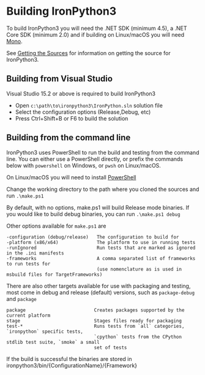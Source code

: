 # Building IronPython3

To build IronPython3 you will need the .NET SDK (minimum 4.5), a .NET Core SDK (minimum 2.0) and if building on Linux/macOS you will need [Mono](https://mono-project.com).

See [Getting the Sources](getting-the-sources.md) for information on getting the source for IronPython3.

## Building from Visual Studio

Visual Studio 15.2 or above is required to build IronPython3

 * Open `c:\path\to\ironpython3\IronPython.sln` solution file
 * Select the configuration options (Release,Debug, etc)
 * Press Ctrl+Shift+B or F6 to build the solution

## Building from the command line

IronPython3 uses PowerShell to run the build and testing from the command line. You can either use a PowerShell directly, or prefix the commands below with `powershell` on Windows, or `pwsh` on Linux/macOS. 

On Linux/macOS you will need to install [PowerShell](https://github.com/PowerShell/PowerShell/releases)

Change the working directory to the path where you cloned the sources and run `.\make.ps1`

By default, with no options, make.ps1 will build Release mode binaries. If you would like to build debug binaries, you can run `.\make.ps1 debug`

Other options available for `make.ps1` are

```
-configuration (debug/release)   The configuration to build for
-platform (x86/x64)              The platform to use in running tests
-runIgnored                      Run tests that are marked as ignored in the .ini manifests
-frameworks                      A comma separated list of frameworks to run tests for 
                                 (use nomenclature as is used in msbuild files for TargetFrameworks)
```

There are also other targets available for use with packaging and testing, most come in debug and release (default) versions, such as `package-debug` and `package`

```
package                         Creates packages supported by the current platform
stage                           Stages files ready for packaging
test-*                          Runs tests from `all` categories, `ironpython` specific tests, 
                                `cpython` tests from the CPython stdlib test suite, `smoke` a small
                                set of tests
```

If the build is successful the binaries are stored in ironpython3/bin/{ConfigurationName}/{Framework}
